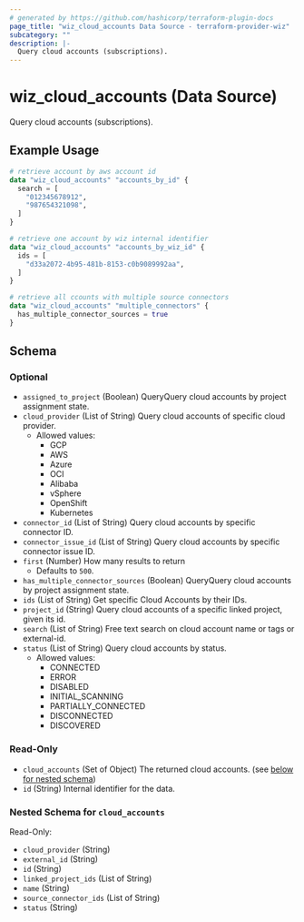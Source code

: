 ```yaml
---
# generated by https://github.com/hashicorp/terraform-plugin-docs
page_title: "wiz_cloud_accounts Data Source - terraform-provider-wiz"
subcategory: ""
description: |-
  Query cloud accounts (subscriptions).
---
```


# wiz_cloud_accounts (Data Source)

Query cloud accounts (subscriptions).

## Example Usage

```terraform
# retrieve account by aws account id
data "wiz_cloud_accounts" "accounts_by_id" {
  search = [
    "012345678912",
    "987654321098",
  ]
}

# retrieve one account by wiz internal identifier
data "wiz_cloud_accounts" "accounts_by_wiz_id" {
  ids = [
    "d33a2072-4b95-481b-8153-c0b9089992aa",
  ]
}

# retrieve all ccounts with multiple source connectors
data "wiz_cloud_accounts" "multiple_connectors" {
  has_multiple_connector_sources = true
}
```

<!-- schema generated by tfplugindocs -->
## Schema

### Optional

- `assigned_to_project` (Boolean) QueryQuery cloud accounts by project assignment state.
- `cloud_provider` (List of String) Query cloud accounts of specific cloud provider.
    - Allowed values: 
        - GCP
        - AWS
        - Azure
        - OCI
        - Alibaba
        - vSphere
        - OpenShift
        - Kubernetes
- `connector_id` (List of String) Query cloud accounts by specific connector ID.
- `connector_issue_id` (List of String) Query cloud accounts by specific connector issue ID.
- `first` (Number) How many results to return
    - Defaults to `500`.
- `has_multiple_connector_sources` (Boolean) QueryQuery cloud accounts by project assignment state.
- `ids` (List of String) Get specific Cloud Accounts by their IDs.
- `project_id` (String) Query cloud accounts of a specific linked project, given its id.
- `search` (List of String) Free text search on cloud account name or tags or external-id.
- `status` (List of String) Query cloud accounts by status.
    - Allowed values: 
        - CONNECTED
        - ERROR
        - DISABLED
        - INITIAL_SCANNING
        - PARTIALLY_CONNECTED
        - DISCONNECTED
        - DISCOVERED

### Read-Only

- `cloud_accounts` (Set of Object) The returned cloud accounts. (see [below for nested schema](#nestedatt--cloud_accounts))
- `id` (String) Internal identifier for the data.

<a id="nestedatt--cloud_accounts"></a>
### Nested Schema for `cloud_accounts`

Read-Only:

- `cloud_provider` (String)
- `external_id` (String)
- `id` (String)
- `linked_project_ids` (List of String)
- `name` (String)
- `source_connector_ids` (List of String)
- `status` (String)



